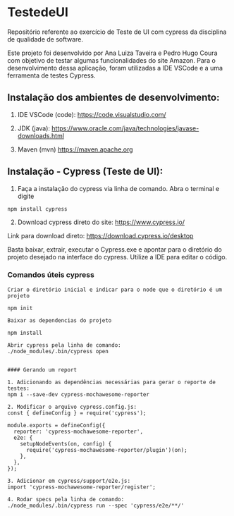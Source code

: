 # TestedeUI

Repositório referente ao exercício de Teste de UI com cypress da disciplina de qualidade de software.

Este projeto foi desenvolvido por Ana Luiza Taveira e Pedro Hugo Coura com objetivo de testar algumas funcionalidades do site Amazon. Para o desenvolvimento dessa aplicação, foram utilizadas a IDE VSCode e a uma ferramenta de testes Cypress. 


## Instalação dos ambientes de desenvolvimento:
1. IDE VSCode (code):
https://code.visualstudio.com/

2. JDK (java):
https://www.oracle.com/java/technologies/javase-downloads.html

3. Maven (mvn)
https://maven.apache.org


## Instalação - Cypress (Teste de UI):

1. Faça a instalação do cypress via linha de comando. Abra o terminal e digite

```
npm install cypress

```

2. Download cypress direto do site: https://www.cypress.io/

Link para download direto: https://download.cypress.io/desktop

Basta baixar, extrair, executar o Cypress.exe e apontar para o diretório do projeto desejado na interface do cypress.
Utilize a IDE para editar o código.



### Comandos úteis cypress
```
Criar o diretório inicial e indicar para o node que o diretório é um projeto

npm init

Baixar as dependencias do projeto 

npm install

Abrir cypress pela linha de comando:
./node_modules/.bin/cypress open


#### Gerando um report 

1. Adicionando as dependências necessárias para gerar o reporte de testes:
npm i --save-dev cypress-mochawesome-reporter
	
2. Modificar o arquivo cypress.config.js:
const { defineConfig } = require('cypress');

module.exports = defineConfig({
  reporter: 'cypress-mochawesome-reporter',
  e2e: {
    setupNodeEvents(on, config) {
      require('cypress-mochawesome-reporter/plugin')(on);
    },
  },
});

3. Adicionar em cypress/support/e2e.js:
import 'cypress-mochawesome-reporter/register';

4. Rodar specs pela linha de comando:
./node_modules/.bin/cypress run --spec 'cypress/e2e/**/'

